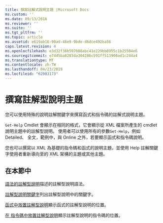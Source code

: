 ```yaml
---
title: 撰寫註解式說明主題 |Microsoft Docs
ms.custom: ''
ms.date: 09/13/2016
ms.reviewer: ''
ms.suite: ''
ms.tgt_pltfrm: ''
ms.topic: article
ms.assetid: e619ab16-90ad-46e9-9bde-d6dce492ba56
caps.latest.revision: 4
ms.openlocfilehash: e3d32f36b597088abc41e229bb0955c1b25504e6
ms.sourcegitcommit: e7445ba8203da304286c591ff513900ad1c244a4
ms.translationtype: MT
ms.contentlocale: zh-TW
ms.lasthandoff: 04/23/2019
ms.locfileid: "62083173"
---
```

# <a name="writing-comment-based-help-topics"></a>撰寫註解型說明主題

您可以使用特殊的說明註解關鍵字來撰寫函式和指令碼的註解式說明主題。

 `Get-Help` Cmdlet 會顯示在相同的格式，它會顯示從 XML 檔案所產生的 cmdlet 說明主題中的註解型說明。 使用者可以使用所有的參數`Get-Help`，例如 Detailed、 全文，範例中，與 Online 之外，若要顯示函式和指令碼說明。

 您也可以撰寫以 XML 為基礎的指令碼和函式的說明主題，並使用 Help 註解關鍵字使用者重新導向至的 XML 架構的主題或其他主題。

## <a name="in-this-section"></a>在本節中

 [語法的註解型說明](./syntax-of-comment-based-help.md)描述的註解型說明語法。

 [註解型說明關鍵字](./comment-based-help-keywords.md)列出註解型說明中的關鍵字。

 [函式中放置註解型說明](./placing-comment-based-help-in-functions.md)顯示函式的註解型說明的位置。

 [在 指令碼中放置註解型說明](./placing-comment-based-help-in-scripts.md)顯示註解型說明的指令碼的位置。